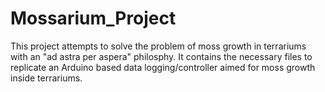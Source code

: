# Mossarium_Project
This project attempts to solve the problem of moss growth in terrariums with an "ad astra per aspera" philosphy. It contains the necessary files to replicate an Arduino based data logging/controller aimed for moss growth inside terrariums.
